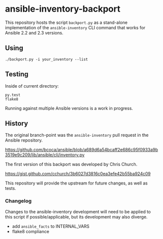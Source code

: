 # ansible-inventory-backport

This repository hosts the script `backport.py` as a stand-alone implementation
of the `ansible-inventory` CLI command that works for Ansible 2.2 and 2.3
versions.

## Using

```
./backport.py -i your_inventory --list
```

## Testing

Inside of current directory:

```
py.test
flake8
```

Running against multiple Ansible versions is a work in progress.

## History

The original branch-point was the `ansible-inventory` pull request in
the Ansible repository.

https://github.com/bcoca/ansible/blob/a689d6a54bcaff2e686c95f0933a9b3519e9c209/lib/ansible/cli/inventory.py

The first version of this backport was developed by Chris Church.

https://gist.github.com/cchurch/3b6027d3816c0ea3efe42b55ba924c09

This repository will provide the upstream for future changes, as well
as tests.

### Changelog

Changes to the ansible-inventory development will need to be applied to this
script if possible/applicable, but its development may also diverge.

 - add `ansible_facts` to INTERNAL_VARS
 - flake8 compliance
